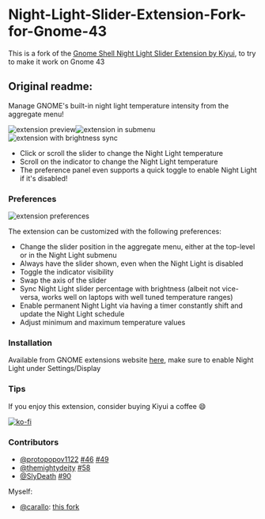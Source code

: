 # Night-Light-Slider-Extension-Fork-for-Gnome-43

This is a fork of the [Gnome Shell Night Light Slider Extension by Kiyui](https://codeberg.org/kiyui/gnome-shell-night-light-slider-extension/), to try to make it work on Gnome 43

## Original readme:

Manage GNOME's built-in night light temperature intensity from the aggregate menu!

![extension preview](./images/extension.gif)![extension in submenu](./images/show_in_submenu.gif)![extension with brightness sync](./images/brightness_sync.gif)

- Click or scroll the slider to change the Night Light temperature
- Scroll on the indicator to change the Night Light temperature
- The preference panel even supports a quick toggle to enable Night Light if it's disabled!

### Preferences

![extension preferences](./images/preferences.gif)

The extension can be customized with the following preferences:

- Change the slider position in the aggregate menu, either at the top-level or in the Night Light submenu
- Always have the slider shown, even when the Night Light is disabled
- Toggle the indicator visibility
- Swap the axis of the slider
- Sync Night Light slider percentage with brightness (albeit not vice-versa, works well on laptops with well tuned temperature ranges)
- Enable permanent Night Light via having a timer constantly shift and update the Night Light schedule
- Adjust minimum and maximum temperature values

### Installation

Available from GNOME extensions website [here](https://extensions.gnome.org/extension/1276/night-light-slider/), make sure to enable Night Light under Settings/Display

### Tips

If you enjoy this extension, consider buying Kiyui a coffee 😄

[![ko-fi](https://ko-fi.com/img/githubbutton_sm.svg)](https://ko-fi.com/D1D34NIY5)

### Contributors

- [@protopopov1122](https://github.com/protopopov1122) [#46](https://codeberg.org/kiyui/gnome-shell-night-light-slider-extension/pulls/46) [#49](https://codeberg.org/kiyui/gnome-shell-night-light-slider-extension/pulls/49)
- [@themightydeity](https://github.com/themightydeity) [#58](https://codeberg.org/kiyui/gnome-shell-night-light-slider-extension/pulls/58)
- [@SlyDeath](https://codeberg.org/SlyDeath) [#90](https://codeberg.org/kiyui/gnome-shell-night-light-slider-extension/pulls/90)

Myself:
- [@carallo](https://github.com/carallo): [this fork](https://github.com/carallo/Night-Light-Slider-Extension-Fork-for-Gnome-43/)

